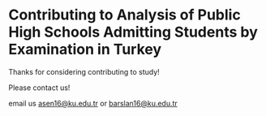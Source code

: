 # Contributing to Analysis of Public High Schools Admitting Students by Examination in Turkey

Thanks for considering contributing to study!

Please contact us!

email us asen16@ku.edu.tr or barslan16@ku.edu.tr 
